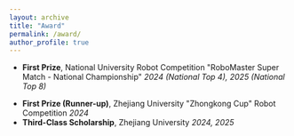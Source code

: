 ```yaml
---
layout: archive
title: "Award"
permalink: /award/
author_profile: true
---
```

* **First Prize**, National University Robot Competition "RoboMaster Super Match - National Championship"
  *2024 (National Top 4), 2025 (National Top 8)*

- **First Prize (Runner-up)**, Zhejiang University "Zhongkong Cup" Robot Competition
  *2024*
- **Third-Class Scholarship**, Zhejiang University
  *2024, 2025*
